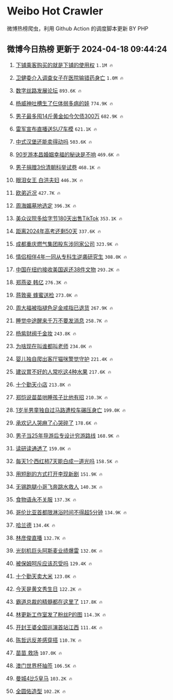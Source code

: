 # Weibo Hot Crawler 



微博热榜爬虫，利用 Github Action 的调度脚本更新 BY PHP 


## 微博今日热榜 更新于 2024-04-18 09:44:24 
1. [下铺乘客购买的就是下铺的使用权](https://s.weibo.com/weibo?q=%23%E4%B8%8B%E9%93%BA%E4%B9%98%E5%AE%A2%E8%B4%AD%E4%B9%B0%E7%9A%84%E5%B0%B1%E6%98%AF%E4%B8%8B%E9%93%BA%E7%9A%84%E4%BD%BF%E7%94%A8%E6%9D%83%23&t=31&band_rank=1&Refer=top) `1.1M 🔥` 

1. [卫健委介入调查女子在医院输错药身亡](https://s.weibo.com/weibo?q=%23%E5%8D%AB%E5%81%A5%E5%A7%94%E4%BB%8B%E5%85%A5%E8%B0%83%E6%9F%A5%E5%A5%B3%E5%AD%90%E5%9C%A8%E5%8C%BB%E9%99%A2%E8%BE%93%E9%94%99%E8%8D%AF%E8%BA%AB%E4%BA%A1%23&t=31&band_rank=2&Refer=top) `1.0M 🔥` 

1. [数字丝路发展论坛](https://s.weibo.com/weibo?q=%23%E6%95%B0%E5%AD%97%E4%B8%9D%E8%B7%AF%E5%8F%91%E5%B1%95%E8%AE%BA%E5%9D%9B%23&t=31&band_rank=3&Refer=top) `893.6K 🔥` 

1. [杨威神吐槽生了仨体弱多病的娃](https://s.weibo.com/weibo?q=%23%E6%9D%A8%E5%A8%81%E7%A5%9E%E5%90%90%E6%A7%BD%E7%94%9F%E4%BA%86%E4%BB%A8%E4%BD%93%E5%BC%B1%E5%A4%9A%E7%97%85%E7%9A%84%E5%A8%83%23&t=31&band_rank=4&Refer=top) `774.9K 🔥` 

1. [男子最多囤14斤黄金如今欠债300万](https://s.weibo.com/weibo?q=%23%E7%94%B7%E5%AD%90%E6%9C%80%E5%A4%9A%E5%9B%A414%E6%96%A4%E9%BB%84%E9%87%91%E5%A6%82%E4%BB%8A%E6%AC%A0%E5%80%BA300%E4%B8%87%23&t=31&band_rank=5&Refer=top) `682.9K 🔥` 

1. [雷军宣布直播送SU7车模](https://s.weibo.com/weibo?q=%23%E9%9B%B7%E5%86%9B%E5%AE%A3%E5%B8%83%E7%9B%B4%E6%92%AD%E9%80%81SU7%E8%BD%A6%E6%A8%A1%23&t=31&band_rank=6&Refer=top) `621.1K 🔥` 

1. [中式汉堡还能卖得动吗](https://s.weibo.com/weibo?q=%23%E4%B8%AD%E5%BC%8F%E6%B1%89%E5%A0%A1%E8%BF%98%E8%83%BD%E5%8D%96%E5%BE%97%E5%8A%A8%E5%90%97%23&t=31&band_rank=7&Refer=top) `503.6K 🔥` 

1. [90岁游本昌婚姻幸福的秘诀是不响](https://s.weibo.com/weibo?q=%2390%E5%B2%81%E6%B8%B8%E6%9C%AC%E6%98%8C%E5%A9%9A%E5%A7%BB%E5%B9%B8%E7%A6%8F%E7%9A%84%E7%A7%98%E8%AF%80%E6%98%AF%E4%B8%8D%E5%93%8D%23&t=31&band_rank=8&Refer=top) `469.6K 🔥` 

1. [男子捐赠3份清朝科举试卷](https://s.weibo.com/weibo?q=%23%E7%94%B7%E5%AD%90%E6%8D%90%E8%B5%A03%E4%BB%BD%E6%B8%85%E6%9C%9D%E7%A7%91%E4%B8%BE%E8%AF%95%E5%8D%B7%23&t=31&band_rank=9&Refer=top) `468.1K 🔥` 

1. [眼泪女王 白洪夫妇](https://s.weibo.com/weibo?q=%E7%9C%BC%E6%B3%AA%E5%A5%B3%E7%8E%8B%20%E7%99%BD%E6%B4%AA%E5%A4%AB%E5%A6%87&t=31&band_rank=10&Refer=top) `446.3K 🔥` 

1. [欧弟近况](https://s.weibo.com/weibo?q=%23%E6%AC%A7%E5%BC%9F%E8%BF%91%E5%86%B5%23&t=31&band_rank=11&Refer=top) `427.7K 🔥` 

1. [周海媚墓地选定](https://s.weibo.com/weibo?q=%23%E5%91%A8%E6%B5%B7%E5%AA%9A%E5%A2%93%E5%9C%B0%E9%80%89%E5%AE%9A%23&t=31&band_rank=12&Refer=top) `396.3K 🔥` 

1. [美众议院多给字节180天出售TikTok](https://s.weibo.com/weibo?q=%23%E7%BE%8E%E4%BC%97%E8%AE%AE%E9%99%A2%E5%A4%9A%E7%BB%99%E5%AD%97%E8%8A%82180%E5%A4%A9%E5%87%BA%E5%94%AETikTok%23&t=31&band_rank=13&Refer=top) `353.1K 🔥` 

1. [距离2024年高考还剩50天](https://s.weibo.com/weibo?q=%23%E8%B7%9D%E7%A6%BB2024%E5%B9%B4%E9%AB%98%E8%80%83%E8%BF%98%E5%89%A950%E5%A4%A9%23&t=31&band_rank=14&Refer=top) `337.6K 🔥` 

1. [成都重庆燃气集团股东涉同家公司](https://s.weibo.com/weibo?q=%23%E6%88%90%E9%83%BD%E9%87%8D%E5%BA%86%E7%87%83%E6%B0%94%E9%9B%86%E5%9B%A2%E8%82%A1%E4%B8%9C%E6%B6%89%E5%90%8C%E5%AE%B6%E5%85%AC%E5%8F%B8%23&t=31&band_rank=15&Refer=top) `323.9K 🔥` 

1. [情侣相伴4年一同从专科生逆袭研究生](https://s.weibo.com/weibo?q=%23%E6%83%85%E4%BE%A3%E7%9B%B8%E4%BC%B44%E5%B9%B4%E4%B8%80%E5%90%8C%E4%BB%8E%E4%B8%93%E7%A7%91%E7%94%9F%E9%80%86%E8%A2%AD%E7%A0%94%E7%A9%B6%E7%94%9F%23&t=31&band_rank=16&Refer=top) `308.0K 🔥` 

1. [中国在纽约接收美国返还38件文物](https://s.weibo.com/weibo?q=%23%E4%B8%AD%E5%9B%BD%E5%9C%A8%E7%BA%BD%E7%BA%A6%E6%8E%A5%E6%94%B6%E7%BE%8E%E5%9B%BD%E8%BF%94%E8%BF%9838%E4%BB%B6%E6%96%87%E7%89%A9%23&t=31&band_rank=17&Refer=top) `293.2K 🔥` 

1. [郑燕姿 韩亿](https://s.weibo.com/weibo?q=%E9%83%91%E7%87%95%E5%A7%BF%20%E9%9F%A9%E4%BA%BF&t=31&band_rank=18&Refer=top) `276.3K 🔥` 

1. [蒋敦豪 蜂蜜送检](https://s.weibo.com/weibo?q=%E8%92%8B%E6%95%A6%E8%B1%AA%20%E8%9C%82%E8%9C%9C%E9%80%81%E6%A3%80&t=31&band_rank=19&Refer=top) `273.0K 🔥` 

1. [周大福被指褪色足金戒指已退货](https://s.weibo.com/weibo?q=%23%E5%91%A8%E5%A4%A7%E7%A6%8F%E8%A2%AB%E6%8C%87%E8%A4%AA%E8%89%B2%E8%B6%B3%E9%87%91%E6%88%92%E6%8C%87%E5%B7%B2%E9%80%80%E8%B4%A7%23&t=31&band_rank=20&Refer=top) `267.9K 🔥` 

1. [睡觉中途醒来千万不要发消息](https://s.weibo.com/weibo?q=%23%E7%9D%A1%E8%A7%89%E4%B8%AD%E9%80%94%E9%86%92%E6%9D%A5%E5%8D%83%E4%B8%87%E4%B8%8D%E8%A6%81%E5%8F%91%E6%B6%88%E6%81%AF%23&t=31&band_rank=21&Refer=top) `258.7K 🔥` 

1. [杨紫财阀千金妆](https://s.weibo.com/weibo?q=%23%E6%9D%A8%E7%B4%AB%E8%B4%A2%E9%98%80%E5%8D%83%E9%87%91%E5%A6%86%23&t=31&band_rank=22&Refer=top) `243.8K 🔥` 

1. [为啥现在叫谁都叫老师](https://s.weibo.com/weibo?q=%23%E4%B8%BA%E5%95%A5%E7%8E%B0%E5%9C%A8%E5%8F%AB%E8%B0%81%E9%83%BD%E5%8F%AB%E8%80%81%E5%B8%88%23&t=31&band_rank=23&Refer=top) `234.0K 🔥` 

1. [婴儿独自爬出客厅猫咪警觉守护](https://s.weibo.com/weibo?q=%23%E5%A9%B4%E5%84%BF%E7%8B%AC%E8%87%AA%E7%88%AC%E5%87%BA%E5%AE%A2%E5%8E%85%E7%8C%AB%E5%92%AA%E8%AD%A6%E8%A7%89%E5%AE%88%E6%8A%A4%23&t=31&band_rank=24&Refer=top) `221.4K 🔥` 

1. [建议胃不好的人常吃这4种水果](https://s.weibo.com/weibo?q=%23%E5%BB%BA%E8%AE%AE%E8%83%83%E4%B8%8D%E5%A5%BD%E7%9A%84%E4%BA%BA%E5%B8%B8%E5%90%83%E8%BF%994%E7%A7%8D%E6%B0%B4%E6%9E%9C%23&t=31&band_rank=25&Refer=top) `217.6K 🔥` 

1. [十个勤天小店](https://s.weibo.com/weibo?q=%E5%8D%81%E4%B8%AA%E5%8B%A4%E5%A4%A9%E5%B0%8F%E5%BA%97&t=31&band_rank=26&Refer=top) `213.8K 🔥` 

1. [郑恺说苗苗哄睡孩子比他有招](https://s.weibo.com/weibo?q=%23%E9%83%91%E6%81%BA%E8%AF%B4%E8%8B%97%E8%8B%97%E5%93%84%E7%9D%A1%E5%AD%A9%E5%AD%90%E6%AF%94%E4%BB%96%E6%9C%89%E6%8B%9B%23&t=31&band_rank=27&Refer=top) `210.3K 🔥` 

1. [1岁半男童独自过马路遭校车碾压身亡](https://s.weibo.com/weibo?q=%231%E5%B2%81%E5%8D%8A%E7%94%B7%E7%AB%A5%E7%8B%AC%E8%87%AA%E8%BF%87%E9%A9%AC%E8%B7%AF%E9%81%AD%E6%A0%A1%E8%BD%A6%E7%A2%BE%E5%8E%8B%E8%BA%AB%E4%BA%A1%23&t=31&band_rank=28&Refer=top) `199.0K 🔥` 

1. [承欢记人哭麻了心哭碎了](https://s.weibo.com/weibo?q=%23%E6%89%BF%E6%AC%A2%E8%AE%B0%E4%BA%BA%E5%93%AD%E9%BA%BB%E4%BA%86%E5%BF%83%E5%93%AD%E7%A2%8E%E4%BA%86%23&t=31&band_rank=29&Refer=top) `178.6K 🔥` 

1. [男子当25年导游后专设计穷游路线](https://s.weibo.com/weibo?q=%23%E7%94%B7%E5%AD%90%E5%BD%9325%E5%B9%B4%E5%AF%BC%E6%B8%B8%E5%90%8E%E4%B8%93%E8%AE%BE%E8%AE%A1%E7%A9%B7%E6%B8%B8%E8%B7%AF%E7%BA%BF%23&t=31&band_rank=30&Refer=top) `168.9K 🔥` 

1. [读研读通透了](https://s.weibo.com/weibo?q=%23%E8%AF%BB%E7%A0%94%E8%AF%BB%E9%80%9A%E9%80%8F%E4%BA%86%23&t=31&band_rank=31&Refer=top) `159.0K 🔥` 

1. [每天1个西红柿7天能白成一道光吗](https://s.weibo.com/weibo?q=%23%E6%AF%8F%E5%A4%A91%E4%B8%AA%E8%A5%BF%E7%BA%A2%E6%9F%BF7%E5%A4%A9%E8%83%BD%E7%99%BD%E6%88%90%E4%B8%80%E9%81%93%E5%85%89%E5%90%97%23&t=31&band_rank=32&Refer=top) `158.5K 🔥` 

1. [用短剧的方式打开李现新剧](https://s.weibo.com/weibo?q=%23%E7%94%A8%E7%9F%AD%E5%89%A7%E7%9A%84%E6%96%B9%E5%BC%8F%E6%89%93%E5%BC%80%E6%9D%8E%E7%8E%B0%E6%96%B0%E5%89%A7%23&t=31&band_rank=33&Refer=top) `151.9K 🔥` 

1. [无锡跑腿小哥飞奔跳水救人](https://s.weibo.com/weibo?q=%23%E6%97%A0%E9%94%A1%E8%B7%91%E8%85%BF%E5%B0%8F%E5%93%A5%E9%A3%9E%E5%A5%94%E8%B7%B3%E6%B0%B4%E6%95%91%E4%BA%BA%23&t=31&band_rank=34&Refer=top) `140.3K 🔥` 

1. [食物语永不关服](https://s.weibo.com/weibo?q=%23%E9%A3%9F%E7%89%A9%E8%AF%AD%E6%B0%B8%E4%B8%8D%E5%85%B3%E6%9C%8D%23&t=31&band_rank=35&Refer=top) `137.3K 🔥` 

1. [哥伦比亚首都限淋浴时间不得超5分钟](https://s.weibo.com/weibo?q=%23%E5%93%A5%E4%BC%A6%E6%AF%94%E4%BA%9A%E9%A6%96%E9%83%BD%E9%99%90%E6%B7%8B%E6%B5%B4%E6%97%B6%E9%97%B4%E4%B8%8D%E5%BE%97%E8%B6%855%E5%88%86%E9%92%9F%23&t=31&band_rank=36&Refer=top) `134.9K 🔥` 

1. [哈兰德](https://s.weibo.com/weibo?q=%E5%93%88%E5%85%B0%E5%BE%B7&t=31&band_rank=37&Refer=top) `134.4K 🔥` 

1. [林彦俊直播](https://s.weibo.com/weibo?q=%23%E6%9E%97%E5%BD%A6%E4%BF%8A%E7%9B%B4%E6%92%AD%23&t=31&band_rank=38&Refer=top) `132.7K 🔥` 

1. [光刻机巨头阿斯麦业绩爆雷](https://s.weibo.com/weibo?q=%23%E5%85%89%E5%88%BB%E6%9C%BA%E5%B7%A8%E5%A4%B4%E9%98%BF%E6%96%AF%E9%BA%A6%E4%B8%9A%E7%BB%A9%E7%88%86%E9%9B%B7%23&t=31&band_rank=39&Refer=top) `132.0K 🔥` 

1. [被保姆呵斥应该忍受吗](https://s.weibo.com/weibo?q=%23%E8%A2%AB%E4%BF%9D%E5%A7%86%E5%91%B5%E6%96%A5%E5%BA%94%E8%AF%A5%E5%BF%8D%E5%8F%97%E5%90%97%23&t=31&band_rank=40&Refer=top) `129.4K 🔥` 

1. [十个勤天卖大米](https://s.weibo.com/weibo?q=%23%E5%8D%81%E4%B8%AA%E5%8B%A4%E5%A4%A9%E5%8D%96%E5%A4%A7%E7%B1%B3%23&t=31&band_rank=41&Refer=top) `123.0K 🔥` 

1. [今天是黄文秀生日](https://s.weibo.com/weibo?q=%23%E4%BB%8A%E5%A4%A9%E6%98%AF%E9%BB%84%E6%96%87%E7%A7%80%E7%94%9F%E6%97%A5%23&t=31&band_rank=42&Refer=top) `122.2K 🔥` 

1. [霸道总裁的精髓都在这里了](https://s.weibo.com/weibo?q=%23%E9%9C%B8%E9%81%93%E6%80%BB%E8%A3%81%E7%9A%84%E7%B2%BE%E9%AB%93%E9%83%BD%E5%9C%A8%E8%BF%99%E9%87%8C%E4%BA%86%23&t=31&band_rank=43&Refer=top) `117.8K 🔥` 

1. [林更新工作室发了粉丝P的图](https://s.weibo.com/weibo?q=%23%E6%9E%97%E6%9B%B4%E6%96%B0%E5%B7%A5%E4%BD%9C%E5%AE%A4%E5%8F%91%E4%BA%86%E7%B2%89%E4%B8%9DP%E7%9A%84%E5%9B%BE%23&t=31&band_rank=44&Refer=top) `114.3K 🔥` 

1. [开封王婆全国巡演首站江西](https://s.weibo.com/weibo?q=%23%E5%BC%80%E5%B0%81%E7%8E%8B%E5%A9%86%E5%85%A8%E5%9B%BD%E5%B7%A1%E6%BC%94%E9%A6%96%E7%AB%99%E6%B1%9F%E8%A5%BF%23&t=31&band_rank=45&Refer=top) `111.4K 🔥` 

1. [陈哲远反差感穿搭](https://s.weibo.com/weibo?q=%23%E9%99%88%E5%93%B2%E8%BF%9C%E5%8F%8D%E5%B7%AE%E6%84%9F%E7%A9%BF%E6%90%AD%23&t=31&band_rank=46&Refer=top) `110.7K 🔥` 

1. [苗苗 救场](https://s.weibo.com/weibo?q=%E8%8B%97%E8%8B%97%20%E6%95%91%E5%9C%BA&t=31&band_rank=47&Refer=top) `107.0K 🔥` 

1. [澳门世界杯抽签](https://s.weibo.com/weibo?q=%E6%BE%B3%E9%97%A8%E4%B8%96%E7%95%8C%E6%9D%AF%E6%8A%BD%E7%AD%BE&t=31&band_rank=48&Refer=top) `106.5K 🔥` 

1. [曼城4比5皇马](https://s.weibo.com/weibo?q=%23%E6%9B%BC%E5%9F%8E4%E6%AF%945%E7%9A%87%E9%A9%AC%23&t=31&band_rank=49&Refer=top) `103.2K 🔥` 

1. [全圆佑造型](https://s.weibo.com/weibo?q=%E5%85%A8%E5%9C%86%E4%BD%91%E9%80%A0%E5%9E%8B&t=31&band_rank=50&Refer=top) `102.2K 🔥` 

